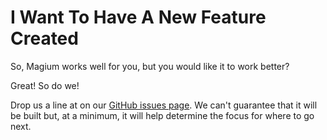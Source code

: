 # I Want To Have A New Feature Created

So, Magium works well for you, but you would like it to work better?

Great!  So do we!

Drop us a line at on our [GitHub issues page](https://github.com/magium/Magium/issues).  We can't guarantee that it will be built but, at a minimum, it will help determine the focus for where to go next.